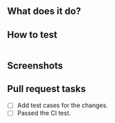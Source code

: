 <!--
Thank you for creating a pull request to contribute to Hexo code! Before you open the request please answer the following questions to help it be more easily integrated. Please check the boxes "[ ]" with "[x]" when done too.
-->

## What does it do?



## How to test

```
```

## Screenshots



## Pull request tasks

- [ ] Add test cases for the changes.
- [ ] Passed the CI test.
